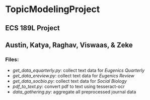 # TopicModelingProject

## ECS 189L Project
## Austin, Katya, Raghav, Viswaas, & Zeke

### Files:
- *get_data_equarterly.py*: collect text data for *Eugenics Quarterly*
- *get_data_ereview.py*:    collect text data for *Eugenics Review*
- *get_data_socbio.py*:     collect text data for *Social Biology*
- *pdf_to_text.py*:         convert pdf to text using tesseract-ocr
- *data_gathering.py*:      aggregate all preprocessed journal data
